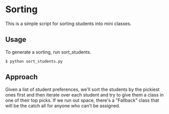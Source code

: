 # Sorting
This is a simple script for sorting students into mini classes.

## Usage
To generate a sorting, run sort_students.

```shell
$ python sort_students.py
```

## Approach
Given a list of student preferences, we'll sort the students by the pickiest ones first and then
iterate over each student and try to give them a class in one of their top picks.  If we run out 
space, there's a "Fallback" class that will be the catch all for anyone who can't be assigned.